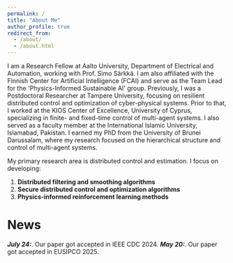```yaml
---
permalink: /
title: "About Me"
author_profile: true
redirect_from: 
  - /about/
  - /about.html
---
```


I am a Research Fellow at Aalto University, Department of Electrical and Automation, working with Prof. Simo Särkkä. I am also affiliated with the Finnish Center for Artificial Intelligence (FCAI) and serve as the Team Lead for the 'Physics-Informed Sustainable AI' group. Previously, I was a Postdoctoral Researcher at Tampere University, focusing on resilient distributed control and optimization of cyber-physical systems. Prior to that, I worked at the KIOS Center of Excellence, University of Cyprus, specializing in finite- and fixed-time control of multi-agent systems. I also served as a faculty member at the International Islamic University, Islamabad, Pakistan. I earned my PhD from the University of Brunei Darussalam, where my research focused on the hierarchical structure and control of multi-agent systems.

My primary research area is distributed control and estimation. I focus on developing:
1. **Distributed filtering and smoothing algorithms**
2. **Secure distributed control and optimization algorithms**
3. **Physics-informed reinforcement learning methods**

News
======
**_July 24:_**. Our paper got accepted in IEEE CDC 2024.
**_May 20:_**. Our paper got accepted in EUSIPCO 2025.
